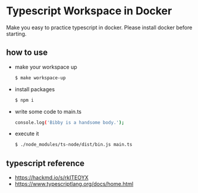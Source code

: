 # Typescript Workspace in Docker

Make you easy to practice typescript in docker. Please install docker before starting.

## how to use

- make your workspace up

  ```bash
  $ make workspace-up
  ```

- install packages

  ```bash
  $ npm i
  ```

- write some code to main.ts
  
  ```bash
  console.log('Bibby is a handsome body.');
  ```

- execute it

  ```bash
  $ ./node_modules/ts-node/dist/bin.js main.ts
  ```

## typescript reference

- https://hackmd.io/s/rkITEOYX
- https://www.typescriptlang.org/docs/home.html
